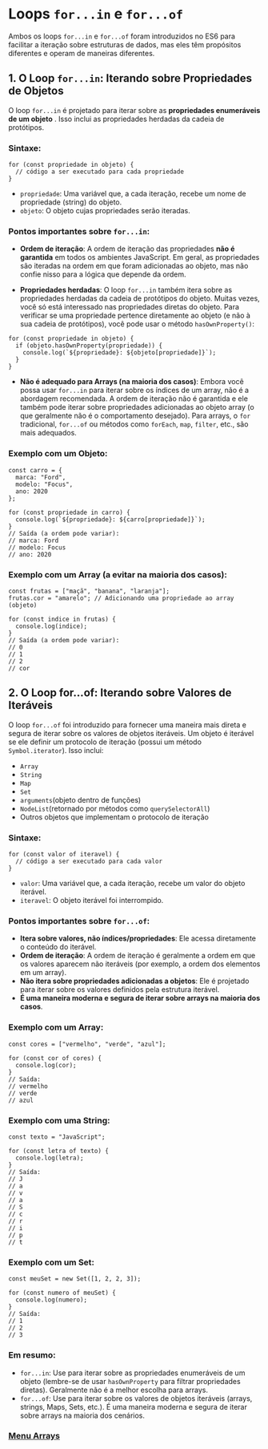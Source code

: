 # Loops `for...in` e `for...of`

Ambos os loops `for...in` e `for...of` foram introduzidos no ES6 para facilitar a iteração sobre estruturas de dados, mas eles têm propósitos diferentes e operam de maneiras diferentes.

## 1. O Loop `for...in`: Iterando sobre Propriedades de Objetos

O loop `for...in` é projetado para iterar sobre as **propriedades enumeráveis ​​de um objeto** . Isso inclui as propriedades herdadas da cadeia de protótipos.

### Sintaxe:

```
for (const propriedade in objeto) {
  // código a ser executado para cada propriedade
}
```

- `propriedade`: Uma variável que, a cada iteração, recebe um nome de propriedade (string) do objeto.
- `objeto`: O objeto cujas propriedades serão iteradas.

### Pontos importantes sobre `for...in`:

- **Ordem de iteração**: A ordem de iteração das propriedades **não é garantida** em todos os ambientes JavaScript. Em geral, as propriedades são iteradas na ordem em que foram adicionadas ao objeto, mas não confie nisso para a lógica que depende da ordem.

- **Propriedades herdadas**: O loop `for...in`
  também itera sobre as propriedades herdadas da cadeia de protótipos do objeto. Muitas vezes, você só está interessado nas propriedades diretas do objeto. Para verificar se uma propriedade pertence diretamente ao objeto (e não à sua cadeia de protótipos), você pode usar o método `hasOwnProperty()`:

```
for (const propriedade in objeto) {
  if (objeto.hasOwnProperty(propriedade)) {
    console.log(`${propriedade}: ${objeto[propriedade]}`);
  }
}
```

- **Não é adequado para Arrays (na maioria dos casos)**: Embora você possa usar `for...in` para iterar sobre os índices de um array, não é a abordagem recomendada. A ordem de iteração não é garantida e ele também pode iterar sobre propriedades adicionadas ao objeto array (o que geralmente não é o comportamento desejado). Para arrays, o `for` tradicional, `for...of` ou métodos como `forEach`, `map`, `filter`, etc., são mais adequados.

### Exemplo com um Objeto:

```
const carro = {
  marca: "Ford",
  modelo: "Focus",
  ano: 2020
};

for (const propriedade in carro) {
  console.log(`${propriedade}: ${carro[propriedade]}`);
}
// Saída (a ordem pode variar):
// marca: Ford
// modelo: Focus
// ano: 2020
```

### Exemplo com um Array (a evitar na maioria dos casos):

```
const frutas = ["maçã", "banana", "laranja"];
frutas.cor = "amarelo"; // Adicionando uma propriedade ao array (objeto)

for (const indice in frutas) {
  console.log(indice);
}
// Saída (a ordem pode variar):
// 0
// 1
// 2
// cor
```

## 2. O Loop for...of: Iterando sobre Valores de Iteráveis

O loop `for...of` foi introduzido para fornecer uma maneira mais direta e segura de iterar sobre os valores de objetos iteráveis. Um objeto é iterável se ele definir um protocolo de iteração (possui um método `Symbol.iterator`). Isso inclui:

- `Array`
- `String`
- `Map`
- `Set`
- `arguments`(objeto dentro de funções)
- `NodeList`(retornado por métodos como `querySelectorAll`)
- Outros objetos que implementam o protocolo de iteração

### Sintaxe:

```
for (const valor of iteravel) {
  // código a ser executado para cada valor
}
```

- `valor`: Uma variável que, a cada iteração, recebe um valor do objeto iterável.
- `iteravel`: O objeto iterável foi interrompido.

### Pontos importantes sobre `for...of`:

- **Itera sobre valores, não índices/propriedades**: Ele acessa diretamente o conteúdo do iterável.
- **Ordem de iteração**: A ordem de iteração é geralmente a ordem em que os valores aparecem não iteráveis ​​(por exemplo, a ordem dos elementos em um array).
- **Não itera sobre propriedades adicionadas a objetos**: Ele é projetado para iterar sobre os valores definidos pela estrutura iterável.
- **É uma maneira moderna e segura de iterar sobre arrays na maioria dos casos**.

### Exemplo com um Array:

```
const cores = ["vermelho", "verde", "azul"];

for (const cor of cores) {
  console.log(cor);
}
// Saída:
// vermelho
// verde
// azul
```

### Exemplo com uma String:

```
const texto = "JavaScript";

for (const letra of texto) {
  console.log(letra);
}
// Saída:
// J
// a
// v
// a
// S
// c
// r
// i
// p
// t
```

### Exemplo com um Set:

```
const meuSet = new Set([1, 2, 2, 3]);

for (const numero of meuSet) {
  console.log(numero);
}
// Saída:
// 1
// 2
// 3
```

### Em resumo:

- `for...in`: Use para iterar sobre as propriedades enumeráveis ​​de um objeto (lembre-se de usar `hasOwnProperty` para filtrar propriedades diretas). Geralmente não é a melhor escolha para arrays.
- `for...of`: Use para iterar sobre os valores de objetos iteráveis ​​(arrays, strings, Maps, Sets, etc.). É uma maneira moderna e segura de iterar sobre arrays na maioria dos cenários.

### [Menu Arrays](../menu.md)
